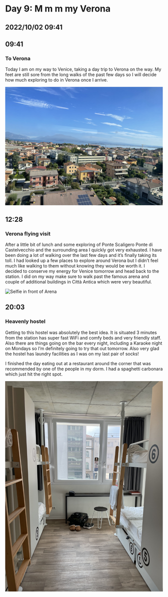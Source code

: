 # Day 9: M m m my Verona
## 2022/10/02 09:41

## 09:41
### To Verona

Today I am on my way to Venice, taking a day trip to Verona on the way. My feet are still sore from the long walks of the past few days so I will decide how much exploring to do in Verona once I arrive.

![View from train towards Verona](https://raw.githubusercontent.com/benknight135/thirty-knights-posts/main/data/day9/train-view.jpeg)

## 12:28
### Verona flying visit

After a little bit of lunch and some exploring of Ponte Scaligero Ponte di Castelvecchio and the surrounding area I quickly got very exhausted. I have been doing a lot of walking over the last few days and it’s finally taking its toll. I had looked up a few places to explore around Verona but I didn’t feel much like walking to them without knowing they would be worth it. I decided to conserve my energy for Venice tomorrow and head back to the station. I did on my way make sure to walk past the famous arena and couple of additional buildings in Città Antica which were very beautiful. 

![Selfie in front of Arena](https://raw.githubusercontent.com/benknight135/thirty-knights-posts/main/data/day9/arena-selfie.jpeg)

## 20:03
### Heavenly hostel

Getting to this hostel was absolutely the best idea. It is situated 3 minutes from the station has super fast WiFi and comfy beds and very friendly staff. Also there are things going on the bar every night, including a Karaoke night on Mondays so I’m definitely going to try that out tomorrow. Also very glad the hostel has laundry facilities as I was on my last pair of socks!

I finished the day eating out at a restaurant around the corner that was recommended by one of the people in my dorm. I had a spaghetti carbonara which just hit the right spot.

![Hostel room](https://raw.githubusercontent.com/benknight135/thirty-knights-posts/main/data/day9/hostel.jpeg)
